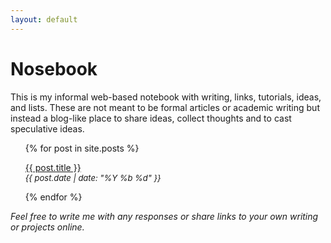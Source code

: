 ```yaml
---
layout: default
---
```


# Nosebook

This is my informal web-based notebook with writing, links, tutorials, ideas, and lists. These are not meant to be formal articles or academic writing but instead a blog-like place to share ideas, collect thoughts and to cast speculative ideas.

<ul>
  {% for post in site.posts %}
  <li style="list-style:none;">
    <p>
      <a href="{{ site.baseurl }}{{ post.url }}">
     {{ post.title }}
     </a>
     <br>
    <em style="font-size:small;">
	{{ post.date | date: "%Y %b %d" }}
      </em>
      </p>
      </li>
  {% endfor %}
</ul>

<em>Feel free to write me with any responses or share links to your own writing or projects online.</em>
